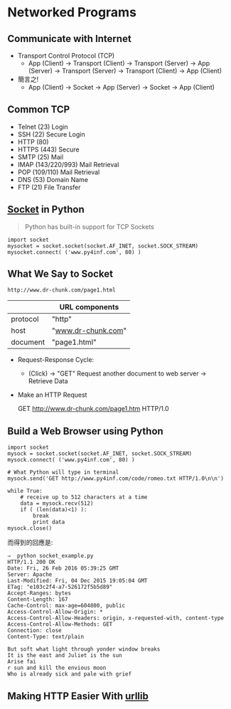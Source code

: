 # **Networked Programs**
## Communicate with Internet
 - Transport Control Protocol (TCP)
    - App (Client) -> Transport (Client)  -> Transport (Server) -> App (Server) -> Transport (Server) -> Transport (Client) -> App (Client)
 - 簡言之!
    - App (Client) -> Socket -> App (Server) -> Socket -> App (Client)

## Common TCP
 - Telnet (23) Login
 - SSH (22) Secure Login
 - HTTP (80)
 - HTTPS (443) Secure
 - SMTP (25) Mail
 - IMAP (143/220/993) Mail Retrieval
 - POP (109/110) Mail Retrieval
 - DNS (53) Domain Name
 - FTP (21) File Transfer

## [Socket](https://docs.python.org/2/library/socket.html) in Python
> Python has built-in support for TCP Sockets

    import socket
    mysocket = socket.socket(socket.AF_INET, socket.SOCK_STREAM)
    mysocket.connect( ('www.py4inf.com', 80) )

## What We Say to Socket
    http://www.dr-chunk.com/page1.html

|          |       URL components  |
|----------|--------------------|
| protocol | "http"             |
| host     | "www.dr-chunk.com" |
| document | "page1.html"       |

 - Request-Response Cycle:
    - (Click) -> "GET" Request another document to web server -> Retrieve Data
 - Make an HTTP Request


    GET http://www.dr-chunk.com/page1.htm HTTP/1.0
## Build a Web Browser using Python
    import socket
    mysock = socket.socket(socket.AF_INET, socket.SOCK_STREAM)
    mysock.connect( ('www.py4inf.com', 80) )

    # What Python will type in terminal
    mysock.send('GET http://www.py4inf.com/code/romeo.txt HTTP/1.0\n\n')

    while True:
        # receive up to 512 characters at a time
        data = mysock.recv(512)
        if ( (len(data)<1) ):
            break
            print data
    mysock.close()

而得到的回應是:

    ⇒  python socket_example.py
    HTTP/1.1 200 OK
    Date: Fri, 26 Feb 2016 05:39:25 GMT
    Server: Apache
    Last-Modified: Fri, 04 Dec 2015 19:05:04 GMT
    ETag: "e103c2f4-a7-526172f5b5d89"
    Accept-Ranges: bytes
    Content-Length: 167
    Cache-Control: max-age=604800, public
    Access-Control-Allow-Origin: *
    Access-Control-Allow-Headers: origin, x-requested-with, content-type
    Access-Control-Allow-Methods: GET
    Connection: close
    Content-Type: text/plain

    But soft what light through yonder window breaks
    It is the east and Juliet is the sun
    Arise fai
    r sun and kill the envious moon
    Who is already sick and pale with grief

## Making HTTP Easier With [urllib](https://docs.python.org/2/library/urllib.html)
